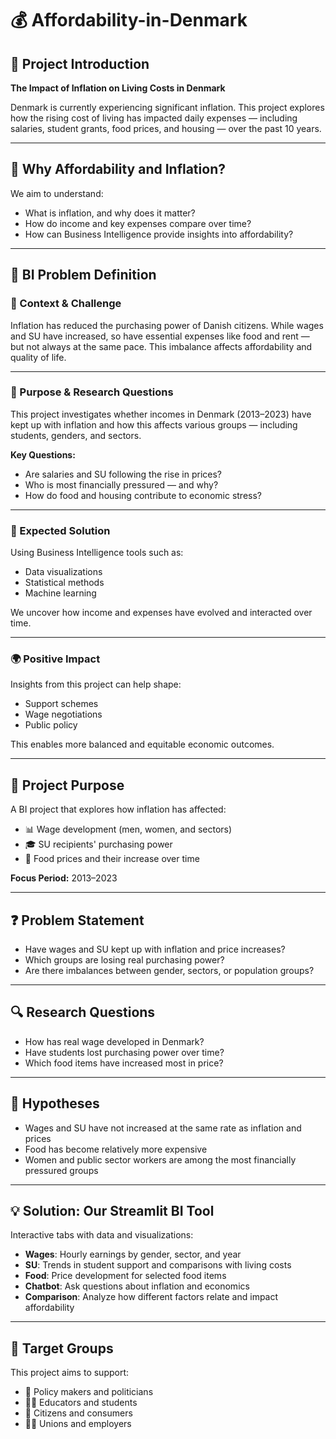 # 💰 Affordability-in-Denmark

## 📌 Project Introduction

**The Impact of Inflation on Living Costs in Denmark**

Denmark is currently experiencing significant inflation. This project explores how the rising cost of living has impacted daily expenses — including salaries, student grants, food prices, and housing — over the past 10 years.

---

## 📌 Why Affordability and Inflation?

We aim to understand:

- What is inflation, and why does it matter?  
- How do income and key expenses compare over time?  
- How can Business Intelligence provide insights into affordability?

---

## 🎯 BI Problem Definition

### 🧩 Context & Challenge

Inflation has reduced the purchasing power of Danish citizens. While wages and SU have increased, so have essential expenses like food and rent — but not always at the same pace. This imbalance affects affordability and quality of life.

---

### 🎯 Purpose & Research Questions

This project investigates whether incomes in Denmark (2013–2023) have kept up with inflation and how this affects various groups — including students, genders, and sectors.

**Key Questions:**

- Are salaries and SU following the rise in prices?  
- Who is most financially pressured — and why?  
- How do food and housing contribute to economic stress?

---

### 🔧 Expected Solution

Using Business Intelligence tools such as:

- Data visualizations  
- Statistical methods  
- Machine learning  

We uncover how income and expenses have evolved and interacted over time.

---

### 🌍 Positive Impact

Insights from this project can help shape:

- Support schemes  
- Wage negotiations  
- Public policy  

This enables more balanced and equitable economic outcomes.

---

## 🎯 Project Purpose

A BI project that explores how inflation has affected:

- 📊 Wage development (men, women, and sectors)  
- 🎓 SU recipients' purchasing power  
- 🛒 Food prices and their increase over time  

**Focus Period:** 2013–2023

---

## ❓ Problem Statement

- Have wages and SU kept up with inflation and price increases?  
- Which groups are losing real purchasing power?  
- Are there imbalances between gender, sectors, or population groups?

---

## 🔍 Research Questions

- How has real wage developed in Denmark?  
- Have students lost purchasing power over time?  
- Which food items have increased most in price?

---

## 🧪 Hypotheses

- Wages and SU have not increased at the same rate as inflation and prices  
- Food has become relatively more expensive  
- Women and public sector workers are among the most financially pressured groups

---

## 💡 Solution: Our Streamlit BI Tool

Interactive tabs with data and visualizations:

- **Wages**: Hourly earnings by gender, sector, and year  
- **SU**: Trends in student support and comparisons with living costs  
- **Food**: Price development for selected food items  
- **Chatbot**: Ask questions about inflation and economics  
- **Comparison**: Analyze how different factors relate and impact affordability

---

## 👥 Target Groups

This project aims to support:

- 📌 Policy makers and politicians  
- 🧑‍🏫 Educators and students  
- 🧾 Citizens and consumers  
- 🧑‍💼 Unions and employers
